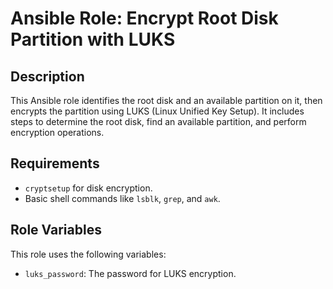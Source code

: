 # Ansible Role: Encrypt Root Disk Partition with LUKS

## Description

This Ansible role identifies the root disk and an available partition on it, then encrypts the partition using LUKS (Linux Unified Key Setup). It includes steps to determine the root disk, find an available partition, and perform encryption operations.

## Requirements

- `cryptsetup` for disk encryption.
- Basic shell commands like `lsblk`, `grep`, and `awk`.

## Role Variables

This role uses the following variables:

- `luks_password`: The password for LUKS encryption.
